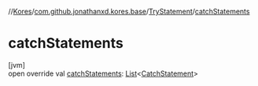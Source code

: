 //[Kores](../../../index.md)/[com.github.jonathanxd.kores.base](../index.md)/[TryStatement](index.md)/[catchStatements](catch-statements.md)

# catchStatements

[jvm]\
open override val [catchStatements](catch-statements.md): [List](https://kotlinlang.org/api/latest/jvm/stdlib/kotlin.collections/-list/index.html)<[CatchStatement](../-catch-statement/index.md)>
